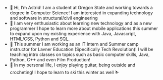 - 👋 Hi, I’m Astrid! I am a student at Oregon State and working towards a degree in Computer Science! I am interested in expanding technology and software in structural/civil engineering
- 🌱 I am very enthusiastic about learning new technology and as a new programmer I hope to learn more about mobile applications this summer to expand upon my existing experience with Java, Javascript, HTML/CSS, Python and SQL.
- 🐋 This summer I am working as an IT Intern and Summer camp instructor for Lavner Education (Specifically Tech Revolution)! I will be teaching intro classes on topics such as basic computer skills, Java, Python, C++ and even Film Production!
- 💞️ In my personal life, I enjoy playing guitar, being outside and crocheting! I hope to learn to ski this winter as well ⛷️

<!---
astridlotus/astridlotus is a ✨ special ✨ repository because its `README.md` (this file) appears on your GitHub profile.
You can click the Preview link to take a look at your changes.
--->
